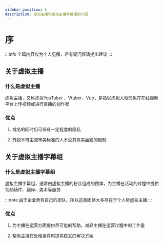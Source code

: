 ```yaml
---
sidebar_position: 1
description: 虚拟主播和虚拟主播字幕组的介绍
---
```


# 序

:::info
全篇内容仅为个人见解，若有疑问烦请提出建议
:::

## 关于虚拟主播
### 什么是虚拟主播
虚拟主播，又称虚拟YouTuber 、Vtuber、Vup，是指以虚拟人物形象在在线视频平台上传视频或进行直播的创作者
### 优点
1. 成名的同时仍可保有一定程度的隐私

2. 外貌不符主流审美标准的人不受其真实面貌的限制

## 关于虚拟主播字幕组
### 什么是虚拟主播字幕组
虚拟主播字幕组，通常由虚拟主播的粉丝组成的团体，为主播在活动的过程中提供视频稿件、翻译、美术等服务

:::note
由于企业势有自己的团队，所以这类团体大多存在于个人势虚拟主播
:::

### 优点
1. 为主播在运营方面提供尽可能的帮助，减轻主播在运营过程中的工作量

2. 帮助主播在处理事件时提供稳妥的解决方案
